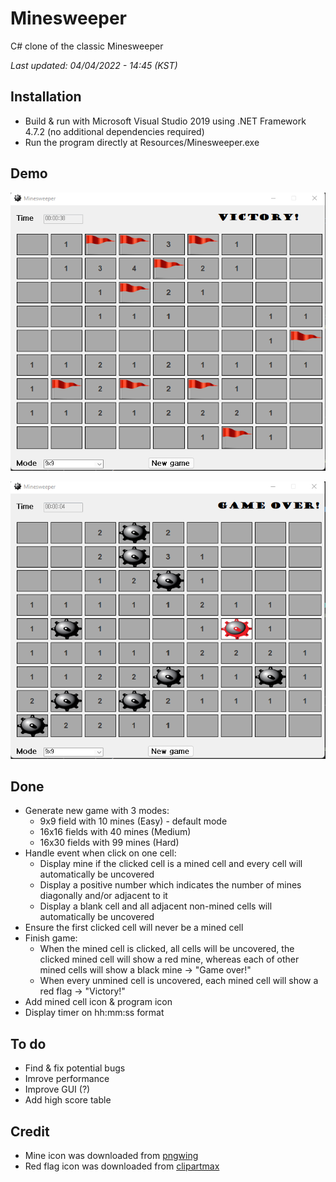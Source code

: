 # Minesweeper
C# clone of the classic Minesweeper

*Last updated: 04/04/2022 - 14:45 (KST)*
## Installation
- Build & run with Microsoft Visual Studio 2019 using .NET Framework 4.7.2 (no additional dependencies required)
- Run the program directly at Resources/Minesweeper.exe
## Demo 
![<img src="./Resources/Victory.png" width="30" height="30" alt="Victory"/>](./Resources/Victory.png)

![<img src="./Resources/GameOver.png" width="30" height="30" alt="Game over"/>](./Resources/GameOver.png)
## Done
- Generate new game with 3 modes:
  - 9x9 field with 10 mines (Easy) - default mode
  - 16x16 fields with 40 mines (Medium)
  - 16x30 fields with 99 mines (Hard)
- Handle event when click on one cell:
  - Display mine if the clicked cell is a mined cell and every cell will automatically be uncovered
  - Display a positive number which indicates the number of mines diagonally and/or adjacent to it
  - Display a blank cell and all adjacent non-mined cells will automatically be uncovered 
- Ensure the first clicked cell will never be a mined cell
- Finish game:
  - When the mined cell is clicked, all cells will be uncovered, the clicked mined cell will show a red mine, whereas each of other mined cells will show a black mine -> "Game over!"
  - When every unmined cell is uncovered, each mined cell will show a red flag -> "Victory!"
- Add mined cell icon & program icon
- Display timer on hh:mm:ss format
 ## To do
 - Find & fix potential bugs
 - Imrove performance
 - Improve GUI (?)
 - Add high score table
 ## Credit
 - Mine icon was downloaded from [pngwing](https://www.pngwing.com/en/free-png-cbukd)
 - Red flag icon was downloaded from [clipartmax](https://www.clipartmax.com/middle/m2i8i8d3H7N4N4A0_red-flag-icon-psd-red-flag-icon-transparent-background/)

